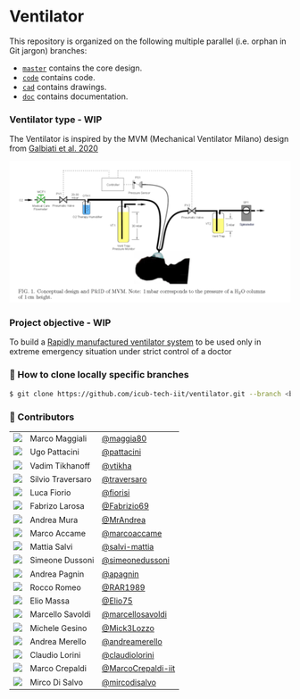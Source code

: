 Ventilator
==========

This repository is organized on the following multiple parallel (i.e. orphan in Git jargon) branches:
- [`master`][1] contains the core design.
- [`code`][2] contains code.
- [`cad`][3] contains drawings.
- [`doc`][4] contains documentation.

[1]: ../../tree/master
[2]: ../../tree/code
[3]: ../../tree/cad
[4]: ../../tree/doc

### Ventilator type - WIP

The Ventilator is inspired by the MVM (Mechanical Ventilator Milano) design from [Galbiati et al. 2020](https://arxiv.org/abs/2003.10405)

![MVM Schematic](./assets/mvm-diagram.png) 


### Project objective - WIP

To build a [Rapidly manufactured ventilator system](https://www.gov.uk/government/publications/coronavirus-covid-19-ventilator-supply-specification/rapidly-manufactured-ventilator-system-specification) to be used only in extreme emergency situation under strict control of a doctor    

### 🔽 How to clone locally specific branches
```sh
$ git clone https://github.com/icub-tech-iit/ventilator.git --branch <branch-name>
```

### 👥 Contributors

| | | |
|:---:|:---|:---|
| [<img src="https://github.com/maggia80.png" width="40">](https://github.com/maggia80)                   | Marco Maggiali    | [@maggia80](https://github.com/maggia80) |
| [<img src="https://github.com/pattacini.png" width="40">](https://github.com/pattacini)                 | Ugo Pattacini     | [@pattacini](https://github.com/pattacini) |
| [<img src="https://github.com/vtikha.png" width="40">](https://github.com/vtikha)                       | Vadim Tikhanoff   | [@vtikha](https://github.com/vtikha) |
| [<img src="https://github.com/traversaro.png" width="40">](https://github.com/traversaro)               | Silvio Traversaro | [@traversaro](https://github.com/traversaro) |
| [<img src="https://github.com/fiorisi.png" width="40">](https://github.com/fiorisi)                     | Luca Fiorio       | [@fiorisi](https://github.com/fiorisi) |
| [<img src="https://github.com/Fabrizio69.png" width="40">](https://github.com/Fabrizio69)               | Fabrizo Larosa    | [@Fabrizio69](https://github.com/Fabrizio69) |
| [<img src="https://github.com/MrAndrea.png" width="40">](https://github.com/MrAndrea)                   | Andrea Mura       | [@MrAndrea](https://github.com/MrAndrea) |
| [<img src="https://github.com/marcoaccame.png" width="40">](https://github.com/marcoaccame)             | Marco Accame      | [@marcoaccame](https://github.com/marcoaccame) |
| [<img src="https://github.com/salvi-mattia.png" width="40">](https://github.com/salvi-mattia)           | Mattia Salvi      | [@salvi-mattia](https://github.com/salvi-mattia) |
| [<img src="https://github.com/simeonedussoni.png" width="40">](https://github.com/simeonedussoni)       | Simeone Dussoni   | [@simeonedussoni](https://github.com/simeonedussoni) |
| [<img src="https://github.com/apagnin.png" width="40">](https://github.com/apagnin)                     | Andrea Pagnin     | [@apagnin](https://github.com/apagnin) |
| [<img src="https://github.com/RAR1989.png" width="40">](https://github.com/RAR1989)                     | Rocco Romeo       | [@RAR1989](https://github.com/RAR1989) |
| [<img src="https://github.com/Elio75.png" width="40">](https://github.com/Elio75)                       | Elio Massa        | [@Elio75](https://github.com/Elio75) |
| [<img src="https://github.com/marcellosavoldi.png" width="40">](https://github.com/marcellosavoldi)     | Marcello Savoldi  | [@marcellosavoldi](https://github.com/marcellosavoldi) |
| [<img src="https://github.com/Mick3Lozzo.png" width="40">](https://github.com/Mick3Lozzo)               | Michele Gesino    | [@Mick3Lozzo](https://github.com/Mick3Lozzo) |
| [<img src="https://github.com/andreamerello.png" width="40">](https://github.com/andreamerello)         | Andrea Merello    | [@andreamerello](https://github.com/andreamerello) |
| [<img src="https://github.com/claudiolorini.png" width="40">](https://github.com/claudiolorini)         | Claudio Lorini    | [@claudiolorini](https://github.com/claudiolorini) |
| [<img src="https://github.com/MarcoCrepaldi-iit.png" width="40">](https://github.com/MarcoCrepaldi-iit) | Marco Crepaldi    | [@MarcoCrepaldi-iit](https://github.com/MarcoCrepaldi-iit) |
| [<img src="https://github.com/mircodisalvo.png" width="40">](https://github.com/mircodisalvo)           | Mirco Di Salvo    | [@mircodisalvo](https://github.com/mircodisalvo) |
